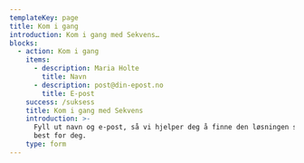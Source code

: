 ```yaml
---
templateKey: page
title: Kom i gang
introduction: Kom i gang med Sekvens…
blocks:
  - action: Kom i gang
    items:
      - description: Maria Holte
        title: Navn
      - description: post@din-epost.no
        title: E-post
    success: /suksess
    title: Kom i gang med Sekvens
    introduction: >-
      Fyll ut navn og e-post, så vi hjelper deg å finne den løsningen som passer
      best for deg.
    type: form
---
```


